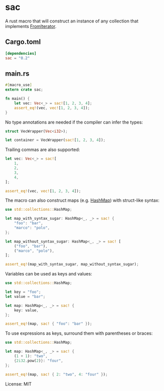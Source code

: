 # sac

A rust macro that will construct an instance of any collection that implements [FromIterator](https://doc.rust-lang.org/std/iter/trait.FromIterator.html).

## Cargo.toml
```toml
[dependencies]
sac = "0.2"
```

## main.rs
```rust
#[macro_use]
extern crate sac;

fn main() {
    let vec: Vec<_> = sac![1, 2, 3, 4];
    assert_eq!(vec, vec![1, 2, 3, 4]);
}
```

No type annotations are needed if the compiler can infer the types:

```rust
struct VecWrapper(Vec<i32>);

let container = VecWrapper(sac![1, 2, 3, 4]);
```

Trailing commas are also supported:

```rust
let vec: Vec<_> = sac![
    1,
    2,
    3,
    4,
];

assert_eq!(vec, vec![1, 2, 3, 4]);
```

The macro can also construct maps (e.g. [HashMap](https://doc.rust-lang.org/std/collections/struct.HashMap.html)) with struct-like syntax:

```rust
use std::collections::HashMap;

let map_with_syntax_sugar: HashMap<_, _> = sac! {
    "foo": "bar",
    "marco": "polo",
};

let map_without_syntax_sugar: HashMap<_, _> = sac! [
    ("foo", "bar"),
    ("marco", "polo"),
];

assert_eq!(map_with_syntax_sugar, map_without_syntax_sugar);
```

Variables can be used as keys and values:

```rust
use std::collections::HashMap;

let key = "foo";
let value = "bar";

let map: HashMap<_, _> = sac! {
    key: value,
};

assert_eq!(map, sac! { "foo": "bar" });
```

To use expressions as keys, surround them with parentheses or braces:

```rust
use std::collections::HashMap;

let map: HashMap<_, _> = sac! {
    (1 + 1): "two",
    {2i32.pow(2)}: "four",
};

assert_eq!(map, sac! { 2: "two", 4: "four" });
```

License: MIT
